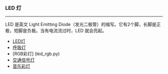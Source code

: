 ### LED 灯
---
LED 是英文 Light Emitting Diode（发光二极管）的缩写。它有2个脚，长脚是正极，短脚是负极。当有电流流过时，LED 就会亮起。

* [LED灯](led.py) 
* [呼吸灯](led_pwd.py)  
* [RGB彩灯] (led_rgb.py)
* [交通信号灯](https://github.com/sbcshop/PiTraffic)
* [音乐彩灯](https://github.com/scottlawsonbc/audio-reactive-led-strip) 
